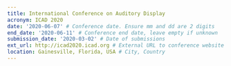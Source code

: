 ```yaml
---
title: International Conference on Auditory Display
acronym: ICAD 2020
date: '2020-06-07' # Conference date. Ensure mm and dd are 2 digits
end_date: '2020-06-11' # Conference end date, leave empty if unknown
submission_date: '2020-03-02' # Date of submissions
ext_url: http://icad2020.icad.org # External URL to conference website
location: Gainesville, Florida, USA # City, Country
---
```

